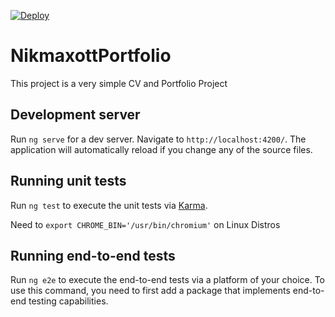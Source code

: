 [![Deploy](https://github.com/nikmaxott/nikmaxott-portfolio/actions/workflows/cd.yml/badge.svg?branch=main)](https://github.com/nikmaxott/nikmaxott-portfolio/actions/workflows/cd.yml)

# NikmaxottPortfolio
This project is a very simple CV and Portfolio Project

## Development server

Run `ng serve` for a dev server. Navigate to `http://localhost:4200/`. The application will automatically reload if you change any of the source files.

## Running unit tests

Run `ng test` to execute the unit tests via [Karma](https://karma-runner.github.io).

Need to `export CHROME_BIN='/usr/bin/chromium'` on Linux Distros

## Running end-to-end tests

Run `ng e2e` to execute the end-to-end tests via a platform of your choice. To use this command, you need to first add a package that implements end-to-end testing capabilities.
